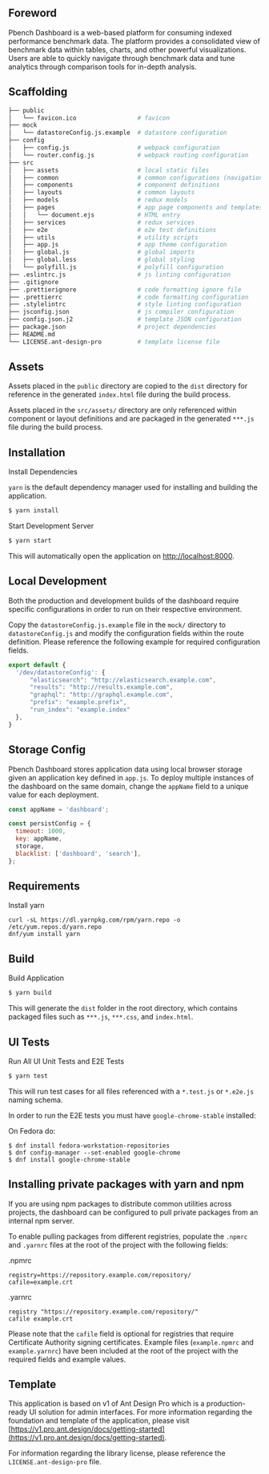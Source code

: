 ## Foreword


Pbench Dashboard is a web-based platform for consuming indexed performance benchmark data. The platform provides a consolidated view of benchmark data within tables, charts, and other powerful visualizations. Users are able to quickly navigate through benchmark data and tune analytics through comparison tools for in-depth analysis.

## Scaffolding

```bash
├── public
│   └── favicon.ico                 # favicon
├── mock
│   └── datastoreConfig.js.example  # datastore configuration
├── config
│   ├── config.js                   # webpack configuration
│   └── router.config.js            # webpack routing configuration
├── src
│   ├── assets                      # local static files
│   ├── common                      # common configurations (navigation, menu, etc.)
│   ├── components                  # component definitions
│   ├── layouts                     # common layouts
│   ├── models                      # redux models
│   ├── pages                       # app page components and templates
│   │   └── document.ejs            # HTML entry
│   ├── services                    # redux services
│   ├── e2e                         # e2e test definitions
│   ├── utils                       # utility scripts
│   ├── app.js                      # app theme configuration
│   ├── global.js                   # global imports
│   ├── global.less                 # global styling
│   └── polyfill.js                 # polyfill configuration
├── .eslintrc.js                    # js linting configuration
├── .gitignore
├── .prettierignore                 # code formatting ignore file
├── .prettierrc                     # code formatting configuration
├── .stylelintrc                    # style linting configuration
├── jsconfig.json                   # js compiler configuration
├── config.json.j2                  # template JSON configuration
├── package.json                    # project dependencies
├── README.md
└── LICENSE.ant-design-pro          # template license file
```

## Assets

Assets placed in the `public` directory are copied to the `dist` directory for reference in the generated `index.html` file during the build process.

Assets placed in the `src/assets/` directory are only referenced within component or layout definitions and are packaged in the generated `***.js` file during the build process.


## Installation

Install Dependencies

`yarn` is the default dependency manager used for installing and building the application.

```bash
$ yarn install
```

Start Development Server

```bash
$ yarn start
```

This will automatically open the application on [http://localhost:8000](http://localhost:8000).

## Local Development

Both the production and development builds of the dashboard require specific configurations in order to run on their respective environment.

Copy the `datastoreConfig.js.example` file in the `mock/` directory to `datastoreConfig.js` and modify the configuration fields within the route definition. Please reference the following example for required configuration fields.

```JavaScript
export default {
  '/dev/datastoreConfig': {
      "elasticsearch": "http://elasticsearch.example.com",
      "results": "http://results.example.com",
      "graphql": "http://graphql.example.com",
      "prefix": "example.prefix",
      "run_index": "example.index"
  },
}
```

## Storage Config

Pbench Dashboard stores application data using local browser storage given an application key defined in `app.js`. To deploy multiple instances of the dashboard on the same domain, change the `appName` field to a unique value for each deployment. 

```JavaScript
const appName = 'dashboard';

const persistConfig = {
  timeout: 1000,
  key: appName,
  storage,
  blacklist: ['dashboard', 'search'],
};
```

## Requirements

Install yarn

```
curl -sL https://dl.yarnpkg.com/rpm/yarn.repo -o /etc/yum.repos.d/yarn.repo
dnf/yum install yarn
```

## Build

Build Application

```bash
$ yarn build
```

This will generate the `dist` folder in the root directory, which contains packaged files such as `***.js`, `***.css`, and `index.html`.

## UI Tests

Run All UI Unit Tests and E2E Tests

```bash
$ yarn test
```

This will run test cases for all files referenced with a `*.test.js` or `*.e2e.js` naming schema. 

In order to run the E2E tests you must have `google-chrome-stable` installed:

On Fedora do:
```
$ dnf install fedora-workstation-repositories
$ dnf config-manager --set-enabled google-chrome
$ dnf install google-chrome-stable
```

## Installing private packages with yarn and npm

If you are using npm packages to distribute common utilities across projects, the dashboard can be configured to pull private packages from an internal npm server. 

To enable pulling packages from different registries, populate the `.npmrc` and `.yarnrc` files at the root of the project with the following fields:

.npmrc 

```
registry=https://repository.example.com/repository/
cafile=example.crt
```

.yarnrc

```
registry "https://repository.example.com/repository/"
cafile example.crt
```

Please note that the `cafile` field is optional for registries that require Certificate Authority signing certificates. Example files (`example.npmrc` and `example.yarnrc`) have been included at the root of the project with the required fields and example values.

## Template

This application is based on v1 of Ant Design Pro which is a production-ready UI solution for admin interfaces. For more information regarding the foundation and template of the application, please visit [https://v1.pro.ant.design/docs/getting-started](https://v1.pro.ant.design/docs/getting-started).

For information regarding the library license, please reference the `LICENSE.ant-design-pro` file.
